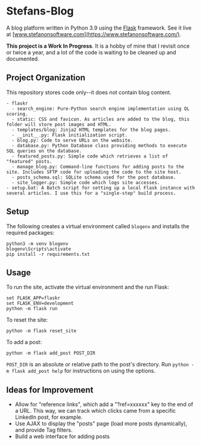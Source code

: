 # Stefans-Blog

A blog platform written in Python 3.9 using the [Flask](https://palletsprojects.com/p/flask/) framework. See it live at [www.stefanonsoftware.com](https://www.stefanonsoftware.com/).

**This project is a Work In Progress**. It is a hobby of mine that I revisit once or twice a year, and a lot of the code is waiting to be cleaned up and documented.

## Project Organization 
This repository stores code only--it does not contain blog content.
```
- flaskr
  - search_engine: Pure-Python search engine implementation using QL scoring.
  - static: CSS and favicon. As articles are added to the blog, this folder will store post images and HTML.
  - templates/blog: Jinja2 HTML templates for the blog pages.
  - __init__.py: Flask initialization script.
  - blog.py: Code to serve URLs on the website.
  - database.py: Python Database class providing methods to execute SQL queries on the database.
  - featured_posts.py: Simple code which retrieves a list of "featured" posts. 
  - manage_blog.py: Command-line functions for adding posts to the site. Includes SFTP code for uploading the code to the site host.
  - posts_schema.sql: SQLite schema used for the post database.
  - site_logger.py: Simple code which logs site accesses.
- setup.bat: A Batch script for setting up a local Flask instance with several articles. I use this for a "single-step" build process.
```

## Setup
The following creates a virtual environment called `blogenv` and installs the required packages:
```
python3 -m venv blogenv
blogenv\Scripts\activate
pip install -r requirements.txt
```

## Usage
To run the site, activate the virtual environment and the run Flask:
```
set FLASK_APP=flaskr
set FLASK_ENV=development
python -m flask run
```

To reset the site:
```
python -m flask reset_site
```

To add a post:
```
python -m flask add_post POST_DIR
```
`POST_DIR` is an absolute or relative path to the post's directory.
Run ```python -m flask add_post help``` for instructions on using the options.

## Ideas for Improvement
- Allow for "reference links", which add a "?ref=xxxxxx" key to the end of a URL. This way, we can track which clicks came from a specific LinkedIn post, for example.
- Use AJAX to display the "posts" page (load more posts dynamically), and provide Tag filters.
- Build a web interface for adding posts